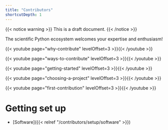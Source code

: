 ```yaml
---
title: "Contributors"
shortcutDepth: 1
---
```


{{< notice warning >}}
This is a draft document.
{{< /notice >}}

The scientific Python ecosystem welcomes your expertise and enthusiasm!

{{< youtube page="why-contribute" levelOffset=3 >}}{{< /youtube >}}

{{< youtube page="ways-to-contribute" levelOffset=3 >}}{{< /youtube >}}

{{< youtube page="getting-started" levelOffset=3 >}}{{< /youtube >}}

{{< youtube page="choosing-a-project" levelOffset=3 >}}{{< /youtube >}}

{{< youtube page="first-contribution" levelOffset=3 >}}{{< /youtube >}}

# Getting set up

- [Software]({{< relref "/contributors/setup/software" >}})
